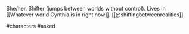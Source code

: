 She/her. Shifter (jumps between worlds without control). Lives in [[Whatever world Cynthia is in right now]]. [[@shiftingbetweenrealities]]

#characters #asked 